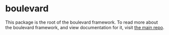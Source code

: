 # boulevard

This package is the root of the boulevard framework. To read more about the boulevard framework, and view documentation for it, visit [the main repo](https://github.com/blvdgroup/boulevard).